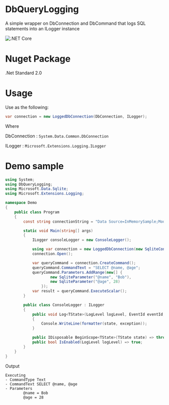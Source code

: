 # DbQueryLogging
A simple wrapper on DbConnection and DbCommand that logs SQL statements into an ILogger instance

![.NET Core](https://github.com/akarzazi/DbQueryLogging/workflows/.NET%20Core/badge.svg)

# Nuget Package
.Net Standard 2.0




# Usage
Use as the following:


```csharp
var connection = new LoggedDbConnection(DbConnection, ILogger);
```
Where 

DbConnection : ```System.Data.Common.DbConnection```

ILogger : ```Microsoft.Extensions.Logging.ILogger```

# Demo sample

```csharp
using System;
using DbQueryLogging;
using Microsoft.Data.Sqlite;
using Microsoft.Extensions.Logging;

namespace Demo
{
    public class Program
    {
        const string connectionString = "Data Source=InMemorySample;Mode=Memory;Cache=Shared";

        static void Main(string[] args)
        {
            ILogger consoleLogger = new ConsoleLogger();

            using var connection = new LoggedDbConnection(new SqliteConnection(connectionString), consoleLogger);
            connection.Open();

            var queryCommand = connection.CreateCommand();
            queryCommand.CommandText = "SELECT @name, @age";
            queryCommand.Parameters.AddRange(new[] {
                    new SqliteParameter("@name", "Bob"),
                    new SqliteParameter("@age", 28)
                });
            var result = queryCommand.ExecuteScalar();
        }

        public class ConsoleLogger : ILogger
        {
            public void Log<TState>(LogLevel logLevel, EventId eventId, TState state, Exception exception, Func<TState, Exception, string> formatter)
            {
                Console.WriteLine(formatter(state, exception));
            }

            public IDisposable BeginScope<TState>(TState state) => throw new NotImplementedException();
            public bool IsEnabled(LogLevel logLevel) => true;
        }
    }
}

```

Output

```
Executing
- CommandType Text
- CommandText SELECT @name, @age
- Parameters
        @name = Bob
        @age = 28
```